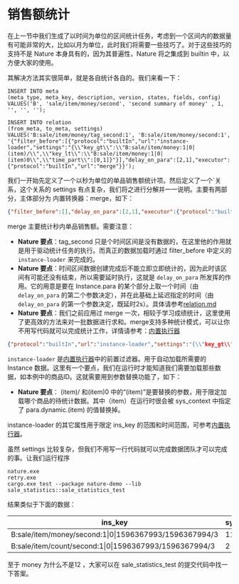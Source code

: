 # 销售额统计

在上一节中我们生成了以时间为单位的区间统计任务，考虑到一个区间内的数据量有可能非常的大，比如以月为单位，此时我们将需要一些技巧了。对于这些技巧的支持不是 Nature 本身具有的，因为其普遍性，Nature 将之集成到 builtin 中，以方便大家的使用。

其解决方法其实很简单，就是各自统计各自的。我们来看一下：

```mysql
INSERT INTO meta
(meta_type, meta_key, description, version, states, fields, config)
VALUES('B', 'sale/item/money/second', 'second summary of money' , 1, '', '', '');

INSERT INTO relation
(from_meta, to_meta, settings)
VALUES('B:sale/item/money/tag_second:1', 'B:sale/item/money/second:1', '{"filter_before":[{"protocol":"builtIn","url":"instance-loader","settings":"{\\"key_gt\\":\\"B:sale/item/money:1|0|(item)/\\",\\"key_lt\\":\\"B:sale/item/money:1|0|(item)0\\",\\"time_part\\":[0,1]}"}],"delay_on_para":[2,1],"executor":{"protocol":"builtIn","url":"merge"}}');
```

我们一开始先定义了一个以秒为单位的单品销售额统计项。然后定义了一个`关系，这个关系的 settings 有点复杂，我们将之进行分解并一一说明。主要有两部分，主体部分为 内置转换器：merge，如下：

```json
{"filter_before":[],"delay_on_para":[2,1],"executor":{"protocol":"builtIn","url":"merge"}}
```

merge 主要统计秒内单品销售额。需要注意：

- **Nature 要点**：tag_second 只是个时间区间是没有数据的，在这里他的作用就是用于驱动统计任务的执行。而真正的数据加载时通过 filter_before 中定义的 `instance-loader` 来完成的。
- **Nature 要点**：时间区间数据创建完成后不能立即立即统计的，因为此时该区间有可能还没有结束，所以需要延时执行，这就是 `delay_on_para` 所发挥的作用。它的用意是要在 Instance.para 的某个部分上取一个时间（由`delay_on_para` 的第二个参数决定），并在此基础上延迟指定的时间（由`delay_on_para` 的第一个参数决定，既延时2s）。具体请参考[relation.md](https://github.com/llxxbb/Nature/blob/master/doc/ZH/help/relation.md)
- **Nature 要点**：我们之前应用过 merge 一次，相较于学习成绩统计，这里使用了更高效的方法来对一批数据进行求和。merge支持多种统计模式，可以让你不用写代码就可以完成统计工作，详情请参考：[内置执行器](https://github.com/llxxbb/Nature/blob/master/doc/ZH/help/built-in.md)

```json
{"protocol":"builtIn","url":"instance-loader","settings":"{\\"key_gt\\":\\"B:sale/item/money:1|0|(item)/\\",\\"key_lt\\":\\"B:sale/item/money:1|0|(item)0\\",\\"time_part\\":[0,1]}"}
```

 `instance-loader` 是[内置执行器](https://github.com/llxxbb/Nature/blob/master/doc/ZH/help/build-in.md)中的前置过滤器。用于自动加载所需要的 Instance 数据。这里有一个要点，我们在运行时才能知道我们需要加载那些数据，如本例中的商品ID。这就需要用到参数替换功能了，如下：

- **Nature 要点**： (item)/ 和(item)0 中的“(item)”是要替换的参数，用于限定加载哪个商品的待统计数据。其中（item）在运行时很会被 sys_context 中指定了 para.dynamic.(item) 的值替换掉。

instance-loader 的其它属性用于限定 ins_key 的范围和时间范围，可参考[内置执行器](https://github.com/llxxbb/Nature/blob/master/doc/ZH/help/built-in.md)。

虽然 settings 比较复杂，但我们不用写一行代码就可以完成数据团队才可以完成的事。让我们运行程序

```shell
nature.exe
retry.exe
cargo.exe test --package nature-demo --lib sale_statistics::sale_statistics_test
```

结果类似于下面的数据：

| ins_key                                                | sys_context |
| ------------------------------------------------------ | ----------- |
| B:sale/item/money/second:1\|0\|1596367993/1596367994/3 | 11          |
| B:sale/item/count/second:1\|0\|1596367993/1596367994/3 | 2           |

至于 money 为什么不是12 ，大家可以在 sale_statistics_test 的提交代码中找一下答案。

